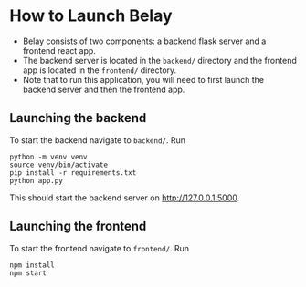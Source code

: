 # How to Launch Belay
- Belay consists of two components: a backend flask server and a  frontend react app. 
- The backend server is located in the `backend/` directory and the frontend app is located in the `frontend/` directory.
- Note that to run this application, you will need to first launch the backend server and then the frontend app.
## Launching the backend
To start the backend navigate to `backend/`. Run 
```
python -m venv venv
source venv/bin/activate
pip install -r requirements.txt
python app.py
```
This should start the backend server on http://127.0.0.1:5000.

## Launching the frontend

To start the frontend navigate to `frontend/`. Run 
```
npm install
npm start
```